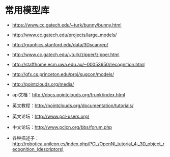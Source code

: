 # 常用模型库

* https://www.cc.gatech.edu/~turk/bunny/bunny.html
* <http://www.cc.gatech.edu/projects/large_models/>
* <http://graphics.stanford.edu/data/3Dscanrep/>
* http://www.cc.gatech.edu/~turk/zipper/zipper.html
* http://staffhome.ecm.uwa.edu.au/~00053650/recognition.html
* http://gfx.cs.princeton.edu/proj/sugcon/models/
* http://pointclouds.org/media/



* api文档：http://docs.pointclouds.org/trunk/index.html
* 英文教程：http://pointclouds.org/documentation/tutorials/
* 英文论坛：http://www.pcl-users.org/
* 中文论坛：http://www.pclcn.org/bbs/forum.php
* 各种描述子：http://robotica.unileon.es/index.php/PCL/OpenNI_tutorial_4:_3D_object_recognition_(descriptors)
